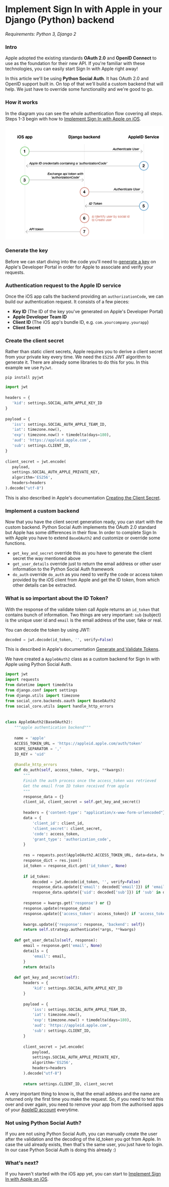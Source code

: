 
# Implement Sign In with Apple in your Django (Python) backend

_Requirements: Python 3, Django 2_


### Intro

Apple adopted the existing standards **OAuth 2.0** and **OpenID Connect** to use as the foundation for their new API. If you're familiar with these technologies, you can easily start Sign In with Apple right away!

In this article we'll be using **Python Social Auth**. It has OAuth 2.0 and OpenID support built in. On top of that we'll build a custom backend that will help. We just have to override some functionality and we're good to go.


### How it works

In the diagram you can see the whole authentication flow covering all steps.  
Steps 1-3 begin with how to [Implement Sign In with Apple on iOS](iOS.md).

<img src="resources/flow-diagram.png">


### Generate the key

Before we can start diving into the code you'll need to [generate a key](identifiers-and-keys.md#create-a-sign-in-with-apple-key-for-your-backend) on Apple's Developer Portal in order for Apple to associate and verify your requests.


### Authentication request to the Apple ID service

Once the iOS app calls the backend providing an `authorizationCode`, we can build our authentication request. It consists of a few pieces:

- **Key ID** (The ID of the key you've generated on Apple's Developer Portal)
- **Apple Developer Team ID**
- **Client ID** (The iOS app's bundle ID, e.g. `com.yourcompany.yourapp`)
- **Client Secret**


### Create the client secret

Rather than static client secrets, Apple requires you to derive a client secret from your private key every time. We need the `ES256` JWT algorithm to generate it. There are already some libraries to do this for you. In this example we use `PyJwt`.

```shell
pip install pyjwt
```

```python
import jwt

headers = {
   'kid': settings.SOCIAL_AUTH_APPLE_KEY_ID
}

payload = {
   'iss': settings.SOCIAL_AUTH_APPLE_TEAM_ID,
   'iat': timezone.now(),
   'exp': timezone.now() + timedelta(days=180),
   'aud': 'https://appleid.apple.com',
   'sub': settings.CLIENT_ID,
}

client_secret = jwt.encode(
   payload, 
   settings.SOCIAL_AUTH_APPLE_PRIVATE_KEY, 
   algorithm='ES256', 
   headers=headers
).decode("utf-8")
```

This is also described in Apple's documentation [Creating the Client Secret](https://developer.apple.com/documentation/signinwithapplerestapi/generate_and_validate_tokens).


### Implement a custom backend

Now that you have the client secret generation ready, you can start with the custom backend. Python Social Auth implements the OAuth 2.0 standard but Apple has some differences in their flow. In order to complete Sign In with Apple you have to extend `BaseOAuth2` and customize or override some functions.

- `get_key_and_secret` override this as you have to generate the client secret the way mentioned above
- `get_user_details` override just to return the email address or other user information to the Python Social Auth framework
- `do_auth` override `do_auth` as you need to verify the code or access token provided by the iOS client from Apple and get the ID token, from which other details can be extracted.


### What is so important about the ID Token?

With the response of the validate token call Apple returns an `id_token` that contains bunch of information. Two things are very important: `sub` (subject) is the unique user id and `email` is the email address of the user, fake or real.

You can decode the token by using JWT:

```python
decoded = jwt.decode(id_token, '', verify=False)
```

This is described in Apple's documentation [Generate and Validate Tokens](https://developer.apple.com/documentation/signinwithapplerestapi/generate_and_validate_tokens).

We have created a `AppleOAuth2` class as a custom backend for Sign In with Apple using Python Social Auth.

```python
import jwt
import requests
from datetime import timedelta
from django.conf import settings
from django.utils import timezone
from social_core.backends.oauth import BaseOAuth2
from social_core.utils import handle_http_errors


class AppleOAuth2(BaseOAuth2):
    """apple authentication backend"""

    name = 'apple'
    ACCESS_TOKEN_URL = 'https://appleid.apple.com/auth/token'
    SCOPE_SEPARATOR = ','
    ID_KEY = 'uid'

    @handle_http_errors
    def do_auth(self, access_token, *args, **kwargs):
        """
        Finish the auth process once the access_token was retrieved
        Get the email from ID token received from apple
        """
        response_data = {}
        client_id, client_secret = self.get_key_and_secret()

        headers = {'content-type': "application/x-www-form-urlencoded"}
        data = {
            'client_id': client_id,
            'client_secret': client_secret,
            'code': access_token,
            'grant_type': 'authorization_code',
        }

        res = requests.post(AppleOAuth2.ACCESS_TOKEN_URL, data=data, headers=headers)
        response_dict = res.json()
        id_token = response_dict.get('id_token', None)

        if id_token:
            decoded = jwt.decode(id_token, '', verify=False)
            response_data.update({'email': decoded['email']}) if 'email' in decoded else None
            response_data.update({'uid': decoded['sub']}) if 'sub' in decoded else None

        response = kwargs.get('response') or {}
        response.update(response_data)
        response.update({'access_token': access_token}) if 'access_token' not in response else None

        kwargs.update({'response': response, 'backend': self})
        return self.strategy.authenticate(*args, **kwargs)

    def get_user_details(self, response):
        email = response.get('email', None)
        details = {
            'email': email,
        }
        return details

    def get_key_and_secret(self):
        headers = {
            'kid': settings.SOCIAL_AUTH_APPLE_KEY_ID
        }

        payload = {
            'iss': settings.SOCIAL_AUTH_APPLE_TEAM_ID,
            'iat': timezone.now(),
            'exp': timezone.now() + timedelta(days=180),
            'aud': 'https://appleid.apple.com',
            'sub': settings.CLIENT_ID,
        }

        client_secret = jwt.encode(
            payload, 
            settings.SOCIAL_AUTH_APPLE_PRIVATE_KEY, 
            algorithm='ES256', 
            headers=headers
        ).decode("utf-8")
        
        return settings.CLIENT_ID, client_secret
```

A very important thing to know is, that the email address and the name are returned only the first time you make the request. So, if you need to test this over and over again, you need to remove your app from the authorised apps of your [AppleID account](https://appleid.apple.com) everytime.


### Not using Python Social Auth?

If you are not using Python Social Auth, you can manually create the user after the validation and the decoding of the id_token you got from Apple. In case the uid already exists, then that's the same user, you just have to login. In our case Python Social Auth is doing this already :)


### What's next?

If you haven't started with the iOS app yet, you can start to [Implement Sign In with Apple on iOS](iOS.md).
